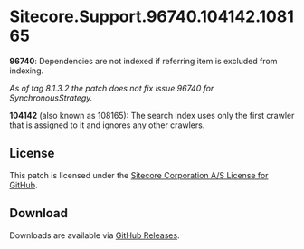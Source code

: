 # Sitecore.Support.96740.104142.108165
**96740**: Dependencies are not indexed if referring item is excluded from indexing.

*As of tag 8.1.3.2 the patch does not fix issue 96740 for SynchronousStrategy.*

**104142** (also known as 108165): The search index uses only the first crawler that is assigned to it and ignores any other crawlers.

## License  
This patch is licensed under the [Sitecore Corporation A/S License for GitHub](https://github.com/sitecoresupport/Sitecore.Support.104142.108165/blob/master/LICENSE).  

## Download  
Downloads are available via [GitHub Releases](https://github.com/sitecoresupport/Sitecore.Support.104142.108165/releases).  
